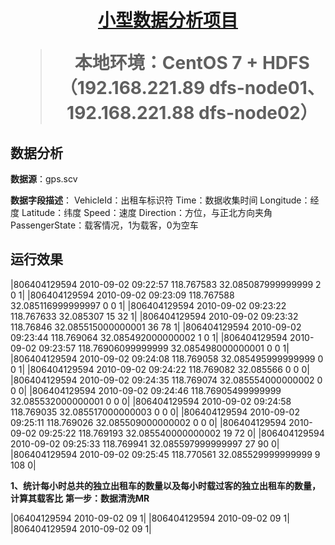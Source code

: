 <h1 align="center"><a href="https://github.com/2020chen/JAVA-dataAnalysis" target="_blank">小型数据分析项目</a></h>

> 本地环境：CentOS 7 + HDFS（192.168.221.89 dfs-node01、192.168.221.88 dfs-node02）
  
## 数据分析
**数据源**：gps.scv

**数据字段描述**：
    VehicleId：出租车标识符
    Time：数据收集时间
    Longitude：经度
    Latitude：纬度
    Speed：速度
    Direction：方位，与正北方向夹角
    PassengerState：载客情况，1为载客，0为空车
    
## 运行效果

|806404129594	2010-09-02 09:22:57	118.767583	32.085087999999999	2	0	1|
|806404129594	2010-09-02 09:23:09	118.767588	32.085116999999997	0	0	1|
|806404129594	2010-09-02 09:23:22	118.767633	32.085307	15	32	1|
|806404129594	2010-09-02 09:23:32	118.76846	32.085515000000001	36	78	1|
|806404129594	2010-09-02 09:23:44	118.769064	32.085492000000002	1	0	1|
|806404129594	2010-09-02 09:23:57	118.76906099999999	32.085498000000001	0	0	1|
|806404129594	2010-09-02 09:24:08	118.769058	32.085495999999999	0	0	1|
|806404129594	2010-09-02 09:24:22	118.769082	32.085566	0	0	0|
|806404129594	2010-09-02 09:24:35	118.769074	32.085554000000002	0	0	0|
|806404129594	2010-09-02 09:24:46	118.76905499999999	32.085532000000001	0	0	0|
|806404129594	2010-09-02 09:24:58	118.769035	32.085517000000003	0	0	0|
|806404129594	2010-09-02 09:25:11	118.769026	32.085509000000002	0	0	0|
|806404129594	2010-09-02 09:25:22	118.769193	32.085540000000002	19	72	0|
|806404129594	2010-09-02 09:25:33	118.769941	32.085597999999997	27	90	0|
|806404129594	2010-09-02 09:25:45	118.770561	32.085529999999999	9	108	0|

**1、统计每小时总共的独立出租车的数量以及每小时载过客的独立出租车的数量，计算其载客比**
**第一步：数据清洗MR**

|06404129594  	2010-09-02 09	1|
|806404129594	2010-09-02 09	1|
|806404129594	2010-09-02 09	1|


